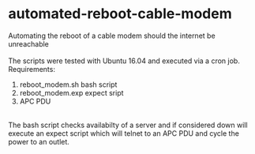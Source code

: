 # automated-reboot-cable-modem
Automating the reboot of a cable modem should the internet be unreachable<br>
<br>
The scripts were tested with Ubuntu 16.04 and executed via a cron job.<br>
Requirements:
<br>
1) reboot_modem.sh bash script<br>
2) reboot_modem.exp expect sript<br>
3) APC PDU<br>
<br>
The bash script checks availabilty of a server and if considered down will execute an expect script which will telnet to an APC PDU
and cycle the power to an outlet.
